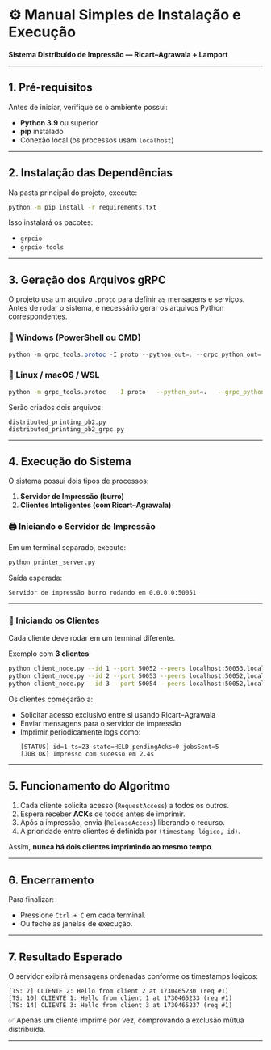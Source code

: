 # ⚙️ Manual Simples de Instalação e Execução  
**Sistema Distribuído de Impressão — Ricart–Agrawala + Lamport**

---

## 1. Pré-requisitos

Antes de iniciar, verifique se o ambiente possui:

- **Python 3.9** ou superior  
- **pip** instalado  
- Conexão local (os processos usam `localhost`)

---

## 2. Instalação das Dependências

Na pasta principal do projeto, execute:

```bash
python -m pip install -r requirements.txt
```

Isso instalará os pacotes:
- `grpcio`
- `grpcio-tools`

---

## 3. Geração dos Arquivos gRPC

O projeto usa um arquivo `.proto` para definir as mensagens e serviços.  
Antes de rodar o sistema, é necessário gerar os arquivos Python correspondentes.

### 🔹 Windows (PowerShell ou CMD)
```powershell
python -m grpc_tools.protoc -I proto --python_out=. --grpc_python_out=. proto/distributed_printing.proto
```

### 🔹 Linux / macOS / WSL
```bash
python -m grpc_tools.protoc   -I proto   --python_out=.   --grpc_python_out=.   proto/distributed_printing.proto
```

Serão criados dois arquivos:
```
distributed_printing_pb2.py
distributed_printing_pb2_grpc.py
```

---

## 4. Execução do Sistema

O sistema possui dois tipos de processos:  
1. **Servidor de Impressão (burro)**  
2. **Clientes Inteligentes (com Ricart–Agrawala)**

### 🖨️ Iniciando o Servidor de Impressão
Em um terminal separado, execute:
```bash
python printer_server.py
```

Saída esperada:
```
Servidor de impressão burro rodando em 0.0.0.0:50051
```

---

### 🤝 Iniciando os Clientes
Cada cliente deve rodar em um terminal diferente.

Exemplo com **3 clientes**:

```bash
python client_node.py --id 1 --port 50052 --peers localhost:50053,localhost:50054 --printer localhost:50051
python client_node.py --id 2 --port 50053 --peers localhost:50052,localhost:50054 --printer localhost:50051
python client_node.py --id 3 --port 50054 --peers localhost:50052,localhost:50053 --printer localhost:50051
```

Os clientes começarão a:
- Solicitar acesso exclusivo entre si usando Ricart–Agrawala  
- Enviar mensagens para o servidor de impressão  
- Imprimir periodicamente logs como:
  ```
  [STATUS] id=1 ts=23 state=HELD pendingAcks=0 jobsSent=5
  [JOB OK] Impresso com sucesso em 2.4s
  ```

---

## 5. Funcionamento do Algoritmo

1. Cada cliente solicita acesso (`RequestAccess`) a todos os outros.  
2. Espera receber **ACKs** de todos antes de imprimir.  
3. Após a impressão, envia (`ReleaseAccess`) liberando o recurso.  
4. A prioridade entre clientes é definida por `(timestamp lógico, id)`.

Assim, **nunca há dois clientes imprimindo ao mesmo tempo**.

---

## 6. Encerramento

Para finalizar:
- Pressione `Ctrl + C` em cada terminal.  
- Ou feche as janelas de execução.

---

## 7. Resultado Esperado

O servidor exibirá mensagens ordenadas conforme os timestamps lógicos:
```
[TS: 7] CLIENTE 2: Hello from client 2 at 1730465230 (req #1)
[TS: 10] CLIENTE 1: Hello from client 1 at 1730465233 (req #1)
[TS: 14] CLIENTE 3: Hello from client 3 at 1730465237 (req #1)
```

✅ Apenas um cliente imprime por vez, comprovando a exclusão mútua distribuída.

---
